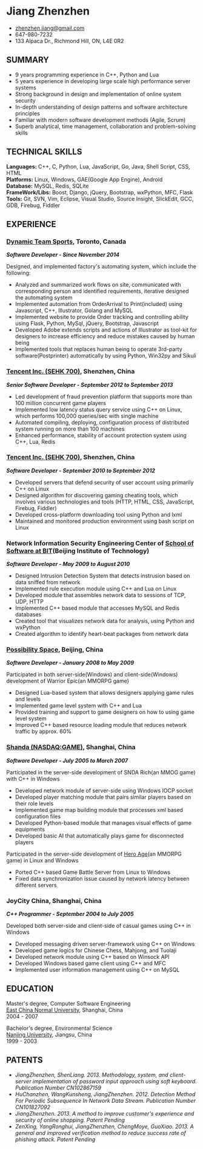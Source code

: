 ---
---
# Jiang Zhenzhen

 * <zhenzhen.jiang@gmail.com>
 * 647-980-7232
 * 133 Alpaca Dr., Richmond Hill, ON, L4E 0R2

## SUMMARY
* 9 years programming experience in C++, Python and Lua
* 5 years experience in developing large scale high performance server systems
* Strong background in design and implementation of online system security
* In-depth understanding of design patterns and software architecture principles
* Familiar with modern software development methods (Agile, Scrum)
* Superb analytical, time management, collaboration and problem-solving skills

## TECHNICAL SKILLS

**Languages:**
C++, C, Python, Lua, JavaScript, Go, Java, Shell Script, CSS, HTML  
**Platforms:**
Linux, Windows, GAE(Google App Engine), Android  
**Database:**
MySQL, Redis, SQLite  
**FrameWork/Libs:**
Boost, Django, jQuery, Bootstrap, wxPython, MFC, Flask   
**Tools:**
Git, SVN, Vim, Eclipse, Visual Studio, Source Insight, SlickEdit, GCC, GDB, Firebug, Fiddler 

## EXPERIENCE

### [Dynamic Team Sports](http://dynamicteamsports.com/), Toronto, Canada
_**Software Developer - Since November 2014**_ 

Designed, and implemented factory's automating system, which include the following:

* Analyzed and summarized work flows on site, communicated with corresponding person and identified requirements,  iterative designed the automating system
* Implemented automation from OrderArrival to Print(included) using Javascript, C++, Illustrator, Golang and MySQL
* Implemented website to provide Order tracking and controlling ability using Flask, Python, MySql, jQuery, Bootstrap, Javascript
* Developed Adobe extends scripts and actions of Illustrator as tool-kit for designers to increase efficiency and reduce mistakes caused by human being
* Implemented tools that replaces human being to operate 3rd-party software(Postprinter) automatically by using Python, Win32py and Sikuli

### [Tencent Inc. (SEHK 700)](http://www.linkedin.com/company/tencent), Shenzhen, China
_**Senior Software Developer - September 2012 to September 2013**_  

* Led development of fraud prevention platform that supports more than 100 million concurrent game players
* Implemented low latency status query service using C++ on Linux, which performs 100,000 queries/sec with single machine
* Automated compiling, deploying, configuration process of distributed system running on more than 100 machines
* Enhanced performance, stability of account protection system using C++, Lua, Redis

### [Tencent Inc. (SEHK 700)](http://www.linkedin.com/company/tencent), Shenzhen, China
_**Software Developer - September 2010 to September 2012**_  

* Developed servers that defend security of user account using primarily C++ on Linux
* Designed algorithm for discovering gaming cheating tools, which involves various technologies and tools (HTTP, HTML, CSS, JavaScript, Firebug, Fiddler)
* Developed cross-platform downloading tool using Python and lxml
* Maintained and monitored production environment using bash script on Linux

 
### Network Information Security Engineering Center of [School of Software at BIT](http://ss.bit.edu.cn/HomeWeb/Index/English.html)(Beijing Institute of Technology)
_**Software Developer - May 2009 to August 2010**_  

* Designed Intrusion Detection System that detects instrusion based on data sniffed from network
* Implemented rule execution module using C++ and Lua on Linux
* Developed module that assembles network data to sessions of TCP, UDP, HTTP
* Implemented C++ based module that accesses MySQL and Redis databases
* Created tool that visualizes network data for analysis, using Python and wxPython
* Created algorithm to identify heart-beat packages from network data

  
### [Possibility Space](http://www.linkedin.com/company/possibility-space), Beijing, China
_**Software Developer - January 2008 to May 2009**_  

Participated in both server-side(Windows) and client-side(Windows) development of Warrior Epic(an MMORPG game)

* Designed Lua-based system that allows designers applying game rules and levels
* Implemented game level system with C++ and Lua
* Provided training and support to game designers on how to using game level system
* Improved C++ based resource loading module that reduces network traffic by approx. 60%

### [Shanda (NASDAQ:GAME)](http://www.shandagames.com/us-en/index.html), Shanghai, China
_**Software Developer - July 2005 to March 2007**_

Participated in the server-side development of SNDA Rich(an MMOG game) with C++ in Windows

* Developed network module of server-side using Windows IOCP socket
* Developed player matching module that pairs similar players based on their role levels
* Implemented game map building module that processes xml based configuration files
* Developed Python-based module that manages visual effects of game equipments
* Developed basic AI that automatically plays game for disconnected players

Participated in the server-side development of [Hero Age](http://xyx.sdo.com/web4/guide/guide.asp)(an MMORPG game) in Linux and Windows

* Ported C++ based Game Battle Server from Linux to Windows
* Fixed data synchronization issue caused by network latency between different servers
 
### JoyCity China, Shanghai, China
_**C++ Programmer - September 2004 to July 2005**_

Developed both server-side and client-side of casual games using C++ in Windows  

* Developed messaging driven server-framework using C++ on Windows
* Developed game logics for Chinese Chess, Mahjong, and Tuolaji
* Developed network module using C++ based on Winsock API
* Developed Windows based game client using C++ and MFC 
* Implemented user information management using C++ on MySQL

## EDUCATION
Master's degree, Computer Software Engineering  
[East China Normal University](http://english.ecnu.edu.cn/), Shanghai, China  
2004 - 2007  

Bachelor's degree, Environmental Science  
[Nanjing University](http://www.nju.edu.cn/html/eng), Jiangsu, China  
1999 - 2003

## PATENTS

* _JiangZhenzhen, ShenLiang. 2013. Methodology, system, and client-server implementation of password input approach using soft keyboard. Publication Number CN102867159_
* _HuChanzhen, WangKunsheng, JiangZhenzhen. 2012. Detection Method For Periodic Subsequence In Network Data Stream. Publication Number CN101827092_
* _JiangZhenzhen. 2013. A method to improve customer's experience and security of online shopping. Patent Pending_
* _ZenXing, YangRonghui, JiangZhenzhen, ChengMoye, GuoXiao. 2013. A general and improved verification method to reduce success rate of phishing attack. Patent Pending_
